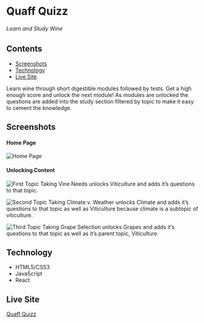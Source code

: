# Quaff Quizz

###### Learn and Study Wine

## Contents

- [Screenshots](#screenshots)
- [Technology](#technology)
- [Live Site](#demo)

Learn wine through short digestible modules followed by tests. Get a high enough score and unlock the next module! As modules are unlocked the questions are added into the study section filtered by topic to make it easy to cement the knowledge.

## <a name="screenshots"></a>Screenshots

#### Home Page

![Home Page](https://quaff.now.sh/QuaffLanding.png)

#### Unlocking Content

![First Topic](https://quaff.now.sh/Unlock1.png)
Taking Vine Needs unlocks Viticulture and adds it’s questions to that topic.

![Second Topic](https://quaff.now.sh/Unlock2.png)
Taking Climate v. Weather unlocks Climate and adds it’s questions to that topic as well as Viticulture because climate is a subtopic of viticulture.

![Third Topic](https://quaff.now.sh/Unlock3.png)
Taking Grape Selection unlocks Grapes and adds it’s questions to that topic as well as it’s parent topic, Viticulture.

## <a name="technology"></a>Technology

- HTML5/CSS3
- JavaScript
- React

## <a name="demo"></a>Live Site

[Quaff Quizz](https://quaff.now.sh/)
